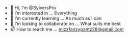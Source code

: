 - 👋 Hi, I’m @SylversPro
- 👀 I’m interested in ... Everything
- 🌱 I’m currently learning ... As much as I can
- 💞️ I’m looking to collaborate on ... What suits me best
- 📫 How to reach me ... mizzfanzypantz28@gmail.com

<!---
SylversPro/SylversPro is a ✨ special ✨ repository because its `README.md` (this file) appears on your GitHub profile.
You can click the Preview link to take a look at your changes.
--->
